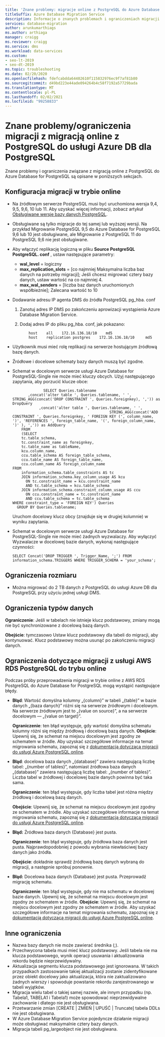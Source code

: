 ```yaml
---
title: 'Znane problemy: migracje online z PostgreSQL do Azure Database for PostgreSQL'
titleSuffix: Azure Database Migration Service
description: Informacje o znanych problemach i ograniczeniach migracji z migracją online z PostgreSQL do Azure Database for PostgreSQL przy użyciu Azure Database Migration Service.
services: database-migration
author: arunkumarthiags
ms.author: arthiaga
manager: craigg
ms.reviewer: craigg
ms.service: dms
ms.workload: data-services
ms.custom:
- seo-lt-2019
- seo-dt-2019
ms.topic: troubleshooting
ms.date: 02/20/2020
ms.openlocfilehash: fdefcabdda64402610f115832976ec9f7af81b80
ms.sourcegitcommit: d49bd223e44ade094264b4c58f7192a57729bada
ms.translationtype: MT
ms.contentlocale: pl-PL
ms.lasthandoff: 02/02/2021
ms.locfileid: "99258833"
---
```

# <a name="known-issuesmigration-limitations-with-online-migrations-from-postgresql-to-azure-db-for-postgresql"></a>Znane problemy/ograniczenia migracji z migracją online z PostgreSQL do usługi Azure DB dla PostgreSQL

Znane problemy i ograniczenia związane z migracją online z PostgreSQL do Azure Database for PostgreSQL są opisane w poniższych sekcjach.

## <a name="online-migration-configuration"></a>Konfiguracja migracji w trybie online

- Na źródłowym serwerze PostgreSQL musi być uruchomiona wersja 9,4, 9,5, 9,6, 10 lub 11. Aby uzyskać więcej informacji, zobacz artykuł [Obsługiwane wersje bazy danych PostgreSQL](../postgresql/concepts-supported-versions.md).
- Obsługiwane są tylko migracje do tej samej lub wyższej wersji. Na przykład Migrowanie PostgreSQL 9,5 do Azure Database for PostgreSQL 9,6 lub 10 jest obsługiwane, ale Migrowanie z PostgreSQL 11 do PostgreSQL 9,6 nie jest obsługiwane.
- Aby włączyć replikację logiczną w pliku **Source PostgreSQL PostgreSQL. conf** , ustaw następujące parametry:
  - **wal_level** = logiczny
  - **max_replication_slots** = [co najmniej Maksymalna liczba baz danych na potrzeby migracji]; Jeśli chcesz migrować cztery bazy danych, ustaw wartość na co najmniej 4.
  - **max_wal_senders** = [liczba baz danych uruchomionych współbieżnie]; Zalecana wartość to 10
- Dodawanie adresu IP agenta DMS do źródła PostgreSQL pg_hba. conf
  1. Zanotuj adres IP DMS po zakończeniu aprowizacji wystąpienia Azure Database Migration Service.
  2. Dodaj adres IP do pliku pg_hba. conf, jak pokazano:

      ```
          host    all    172.16.136.18/10    md5
          host    replication postgres    172.16.136.18/10     md5
      ```

- Użytkownik musi mieć rolę replikacji na serwerze hostującym źródłową bazę danych.
- Źródłowe i docelowe schematy bazy danych muszą być zgodne.
- Schemat w docelowym serwerze usługi Azure Database for PostgreSQL-Single nie może mieć kluczy obcych. Użyj następującego zapytania, aby porzucić klucze obce:

    ```
                  SELECT Queries.tablename
           ,concat('alter table ', Queries.tablename, ' ', STRING_AGG(concat('DROP CONSTRAINT ', Queries.foreignkey), ',')) as DropQuery
                ,concat('alter table ', Queries.tablename, ' ', 
                                                STRING_AGG(concat('ADD CONSTRAINT ', Queries.foreignkey, ' FOREIGN KEY (', column_name, ')', 'REFERENCES ', foreign_table_name, '(', foreign_column_name, ')' ), ',')) as AddQuery
        FROM
        (SELECT
        tc.table_schema, 
        tc.constraint_name as foreignkey, 
        tc.table_name as tableName, 
        kcu.column_name, 
        ccu.table_schema AS foreign_table_schema,
        ccu.table_name AS foreign_table_name,
        ccu.column_name AS foreign_column_name 
    FROM 
        information_schema.table_constraints AS tc 
        JOIN information_schema.key_column_usage AS kcu
          ON tc.constraint_name = kcu.constraint_name
          AND tc.table_schema = kcu.table_schema
        JOIN information_schema.constraint_column_usage AS ccu
          ON ccu.constraint_name = tc.constraint_name
          AND ccu.table_schema = tc.table_schema
    WHERE constraint_type = 'FOREIGN KEY') Queries
      GROUP BY Queries.tablename;
    
    ```

    Uruchom docelowy klucz obcy (znajduje się w drugiej kolumnie) w wyniku zapytania.

- Schemat w docelowym serwerze usługi Azure Database for PostgreSQL-Single nie może mieć żadnych wyzwalaczy. Aby wyłączyć Wyzwalacze w docelowej bazie danych, wykonaj następujące czynności:

     ```
    SELECT Concat('DROP TRIGGER ', Trigger_Name, ';') FROM  information_schema.TRIGGERS WHERE TRIGGER_SCHEMA = 'your_schema';
     ```

## <a name="size-limitations"></a>Ograniczenia rozmiaru
- Można migrować do 2 TB danych z PostgreSQL do usługi Azure DB dla PostgreSQL przy użyciu jednej usługi DMS.
## <a name="datatype-limitations"></a>Ograniczenia typów danych

  **Ograniczenie**: Jeśli w tabelach nie istnieje klucz podstawowy, zmiany mogą nie być synchronizowane z docelową bazą danych.

  **Obejście**: tymczasowo Ustaw klucz podstawowy dla tabeli do migracji, aby kontynuować. Klucz podstawowy można usunąć po zakończeniu migracji danych.

## <a name="limitations-when-migrating-online-from-aws-rds-postgresql"></a>Ograniczenia dotyczące migracji z usługi AWS RDS PostgreSQL do trybu online

Podczas próby przeprowadzenia migracji w trybie online z AWS RDS PostgreSQL do Azure Database for PostgreSQL mogą wystąpić następujące błędy.

- **Błąd**: Wartość domyślna kolumny „{column}” w tabeli „{table}” w bazie danych „{baza danych}” różni się na serwerze źródłowym i docelowym. Na serwerze źródłowym jest to „{value on source}”, a na serwerze docelowym — „{value on target}”.

  **Ograniczenie**: ten błąd występuje, gdy wartość domyślna schematu kolumny różni się między źródłową i docelową bazą danych.
  **Obejście**: Upewnij się, że schemat na miejscu docelowym jest zgodny ze schematem w źródle. Aby uzyskać szczegółowe informacje na temat migrowania schematu, zapoznaj się z [dokumentacją dotyczącą migracji do usługi Azure PostgreSQL online](./tutorial-postgresql-azure-postgresql-online.md#migrate-the-sample-schema).

- **Błąd**: docelowa baza danych „{database}” zawiera następującą liczbę tabel: „{number of tables}”, natomiast źródłowa baza danych „{database}” zawiera następującą liczbę tabel: „{number of tables}”. Liczba tabel w źródłowej i docelowej bazie danych powinna być taka sama.

  **Ograniczenie**: ten błąd występuje, gdy liczba tabel jest różna między źródłową i docelową bazą danych.

  **Obejście**: Upewnij się, że schemat na miejscu docelowym jest zgodny ze schematem w źródle. Aby uzyskać szczegółowe informacje na temat migrowania schematu, zapoznaj się z [dokumentacją dotyczącą migracji do usługi Azure PostgreSQL online](./tutorial-postgresql-azure-postgresql-online.md#migrate-the-sample-schema).

- **Błąd:** Źródłowa baza danych {Database} jest pusta.

  **Ograniczenie**: ten błąd występuje, gdy źródłowa baza danych jest pusta. Najprawdopodobniej z powodu wybrania niewłaściwej bazy danych jako źródła.

  **Obejście**: dokładnie sprawdź źródłową bazę danych wybraną do migracji, a następnie spróbuj ponownie.

- **Błąd:** Docelowa baza danych {Database} jest pusta. Przeprowadź migrację schematu.

  **Ograniczenie**: ten błąd występuje, gdy nie ma schematu w docelowej bazie danych. Upewnij się, że schemat na miejscu docelowym jest zgodny ze schematem w źródle.
  **Obejście**: Upewnij się, że schemat na miejscu docelowym jest zgodny ze schematem w źródle. Aby uzyskać szczegółowe informacje na temat migrowania schematu, zapoznaj się z [dokumentacją dotyczącą migracji do usługi Azure PostgreSQL online](./tutorial-postgresql-azure-postgresql-online.md#migrate-the-sample-schema).

## <a name="other-limitations"></a>Inne ograniczenia

- Nazwa bazy danych nie może zawierać średnika (;).
- Przechwycona tabela musi mieć klucz podstawowy. Jeśli tabela nie ma klucza podstawowego, wynik operacji usuwania i aktualizowania rekordu będzie nieprzewidywalny.
- Aktualizacja segmentu klucza podstawowego jest ignorowana. W takich przypadkach zastosowanie takiej aktualizacji zostanie zidentyfikowane przez obiekt docelowy jako aktualizacja, która nie zaktualizowano żadnych wierszy i spowoduje powstanie rekordu zarejestrowanego w tabeli wyjątków.
- Migracja wielu tabel o takiej samej nazwie, ale innym przypadku (np. Tabela1, TABELA1 i Tabela1) może spowodować nieprzewidywalne zachowanie i dlatego nie jest obsługiwana.
- Przetwarzanie zmian [CREATE | ZMIEŃ | UPUŚĆ | Truncate] tabela DDLs nie jest obsługiwana.
- W Azure Database Migration Service pojedyncze działanie migracji może obsługiwać maksymalnie cztery bazy danych.
- Migracja tabeli pg_largeobject nie jest obsługiwana. 
